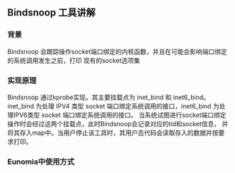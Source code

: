 ## Bindsnoop 工具讲解

### 背景
Bindsnoop 会跟踪操作socket端口绑定的内核函数，并且在可能会影响端口绑定的系统调用发生之前，打印
现有的socket选项集

### 实现原理
Bindsnoop 通过kprobe实现。其主要挂载点为 inet_bind 和 inet6_bind。inet_bind 为处理 IPV4 类型
socket 端口绑定系统调用的接口，inet6_bind 为处理IPV6类型 socket 端口绑定系统调用的接口。
当系统试图进行socket端口绑定操作时会经过这两个挂载点，此时Bindsnoop会记录对应的tid和socket信息，
并将其存入map中。当用户停止该工具时，其用户态代码会读取存入的数据并按要求打印。

### Eunomia中使用方式
